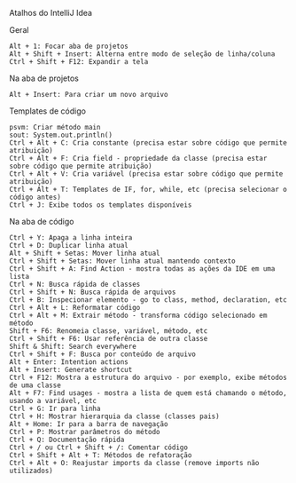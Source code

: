 
Atalhos do IntelliJ Idea

Geral

    Alt + 1: Focar aba de projetos
    Alt + Shift + Insert: Alterna entre modo de seleção de linha/coluna
    Ctrl + Shift + F12: Expandir a tela


Na aba de projetos

    Alt + Insert: Para criar um novo arquivo


Templates de código

    psvm: Criar método main
    sout: System.out.println()
    Ctrl + Alt + C: Cria constante (precisa estar sobre código que permite atribuição)
    Ctrl + Alt + F: Cria field - propriedade da classe (precisa estar sobre código que permite atribuição)
    Ctrl + Alt + V: Cria variável (precisa estar sobre código que permite atribuição)
    Ctrl + Alt + T: Templates de IF, for, while, etc (precisa selecionar o código antes)
    Ctrl + J: Exibe todos os templates disponíveis


Na aba de código

    Ctrl + Y: Apaga a linha inteira
    Ctrl + D: Duplicar linha atual
    Alt + Shift + Setas: Mover linha atual
    Ctrl + Shift + Setas: Mover linha atual mantendo contexto
    Ctrl + Shift + A: Find Action - mostra todas as ações da IDE em uma lista
    Ctrl + N: Busca rápida de classes
    Ctrl + Shift + N: Busca rápida de arquivos
    Ctrl + B: Inspecionar elemento - go to class, method, declaration, etc
    Ctrl + Alt + L: Reformatar código
    Ctrl + Alt + M: Extrair método - transforma código selecionado em método
    Shift + F6: Renomeia classe, variável, método, etc
    Ctrl + Shift + F6: Usar referência de outra classe
    Shift & Shift: Search everywhere
    Ctrl + Shift + F: Busca por conteúdo de arquivo
    Alt + Enter: Intention actions
    Alt + Insert: Generate shortcut
    Ctrl + F12: Mostra a estrutura do arquivo - por exemplo, exibe métodos de uma classe
    Alt + F7: Find usages - mostra a lista de quem está chamando o método, usando a variável, etc
    Ctrl + G: Ir para linha
    Ctrl + H: Mostrar hierarquia da classe (classes pais)
    Alt + Home: Ir para a barra de navegação
    Ctrl + P: Mostrar parâmetros do método
    Ctrl + Q: Documentação rápida
    Ctrl + / ou Ctrl + Shift + /: Comentar código
    Ctrl + Shift + Alt + T: Métodos de refatoração
    Ctrl + Alt + O: Reajustar imports da classe (remove imports não utilizados)
